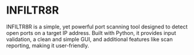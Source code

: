 # INFILTR8R
INFILTR8R is a simple, yet powerful port scanning tool designed to detect open ports on a target IP address. Built with Python, it provides input validation, a clean and simple GUI, and additional features like scan reporting, making it user-friendly. 
